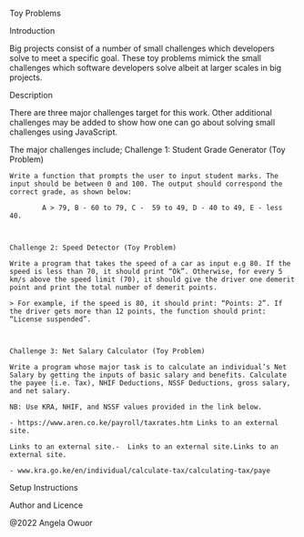 Toy Problems

Introduction

Big projects consist of a number of small challenges which developers solve to meet a specific goal. These toy problems mimick the small challenges which software developers solve albeit at larger scales in big projects.

Description

There are three major challenges target for this work. Other additional challenges may be added to show how one can go about solving small challenges using JavaScript.

The major challenges include;
    Challenge 1: Student Grade Generator (Toy Problem)

    Write a function that prompts the user to input student marks. The input should be between 0 and 100. The output should correspond the correct grade, as shown below: 

            A > 79, B - 60 to 79, C -  59 to 49, D - 40 to 49, E - less 40.

    

    Challenge 2: Speed Detector (Toy Problem)

    Write a program that takes the speed of a car as input e.g 80. If the speed is less than 70, it should print “Ok”. Otherwise, for every 5 km/s above the speed limit (70), it should give the driver one demerit point and print the total number of demerit points.

    > For example, if the speed is 80, it should print: “Points: 2”. If the driver gets more than 12 points, the function should print: “License suspended”.

    

    Challenge 3: Net Salary Calculator (Toy Problem)

    Write a program whose major task is to calculate an individual’s Net Salary by getting the inputs of basic salary and benefits. Calculate the payee (i.e. Tax), NHIF Deductions, NSSF Deductions, gross salary, and net salary. 

    NB: Use KRA, NHIF, and NSSF values provided in the link below.

    - https://www.aren.co.ke/payroll/taxrates.htm Links to an external site.

    Links to an external site.-  Links to an external site.Links to an external site.

    - www.kra.go.ke/en/individual/calculate-tax/calculating-tax/paye


Setup Instructions







Author and Licence

@2022 Angela Owuor

